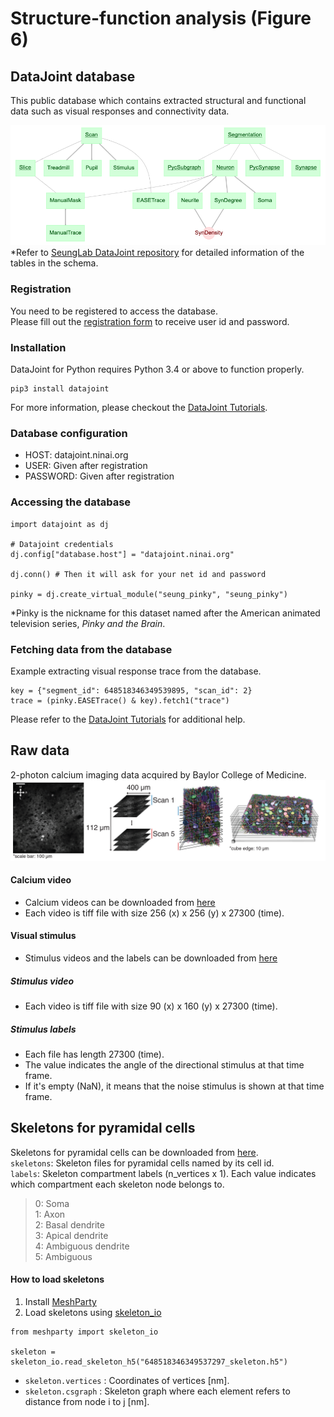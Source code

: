 # Structure-function analysis (Figure 6)

## DataJoint database
This public database which contains extracted structural and functional data such as visual responses and connectivity data.  
  
![](figures/pinky_schema.png)
*Refer to [SeungLab DataJoint repository](https://github.com/seung-lab/datajoint_seung) for detailed information of the tables in the schema.

### Registration
You need to be registered to access the database.  
Please fill out the [registration form](https://forms.gle/6SeDGRT8zoLqpbfU9) to receive user id and password.

### Installation
DataJoint for Python requires Python 3.4 or above to function properly.
```
pip3 install datajoint
```
For more information, please checkout the [DataJoint Tutorials](https://tutorials.datajoint.io/setting-up/datajoint-python.html).  

### Database configuration
- HOST: datajoint.ninai.org
- USER: Given after registration
- PASSWORD: Given after registration

### Accessing the database
```python3
import datajoint as dj

# Datajoint credentials
dj.config["database.host"] = "datajoint.ninai.org"

dj.conn() # Then it will ask for your net id and password

pinky = dj.create_virtual_module("seung_pinky", "seung_pinky")
```
*Pinky is the nickname for this dataset named after the American animated television series, *Pinky and the Brain*.

### Fetching data from the database
Example extracting visual response trace from the database.
```python3
key = {"segment_id": 648518346349539895, "scan_id": 2}
trace = (pinky.EASETrace() & key).fetch1("trace")
```
Please refer to the [DataJoint Tutorials](https://tutorials.datajoint.io/setting-up/datajoint-python.html) for additional help.  

## Raw data

2-photon calcium imaging data acquired by Baylor College of Medicine.
![](figures/function_info_fig.png)

#### Calcium video
- Calcium videos can be downloaded from [here](https://drive.google.com/drive/folders/1nL0_asZkqiWrgkE-tpXIswf84tEdBwq_?usp=sharing)
- Each video is tiff file with size 256 (x) x 256 (y) x 27300 (time).
#### Visual stimulus
- Stimulus videos and the labels can be downloaded from [here](https://drive.google.com/drive/folders/1-hLrXYclGwQmCX0VhjyrqJ8rpLsDSLgK?usp=sharing)
##### Stimulus video
- Each video is tiff file with size 90 (x) x 160 (y) x 27300 (time).
##### Stimulus labels
- Each file has length 27300 (time).
- The value indicates the angle of the directional stimulus at that time frame.
- If it's empty (NaN), it means that the noise stimulus is shown at that time frame.


## Skeletons for pyramidal cells
Skeletons for pyramidal cells can be downloaded from [here](https://drive.google.com/drive/folders/1_6jVwOx0YQE9all7cnf75xYmyWCYsiUk?usp=sharing).  
`skeletons`: Skeleton files for pyramidal cells named by its cell id.  
`labels`: Skeleton compartment labels (n_vertices x 1). Each value indicates which compartment each skeleton node belongs to.  
> 0: Soma  
> 1: Axon  
> 2: Basal dendrite  
> 3: Apical dendrite  
> 4: Ambiguous dendrite  
> 5: Ambiguous  

#### How to load skeletons
1. Install [MeshParty](https://meshparty.readthedocs.io/en/latest/includeme.html#meshparty)  
2. Load skeletons using [skeleton_io](https://meshparty.readthedocs.io/en/latest/guide/skeletons.html)  
```
from meshparty import skeleton_io

skeleton = skeleton_io.read_skeleton_h5("648518346349537297_skeleton.h5")
```
- `skeleton.vertices` : Coordinates of vertices [nm].  
- `skeleton.csgraph` : Skeleton graph where each element refers to distance from node i to j [nm].
